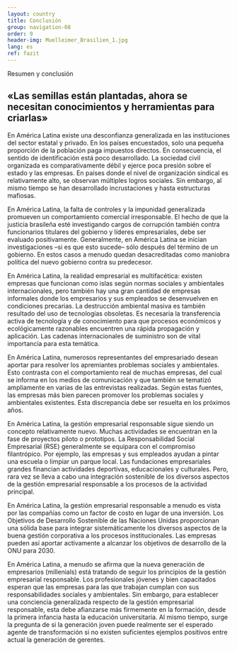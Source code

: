 ```yaml
---
layout: country
title: Conclusión
group: navigation-08
order: 9
header-img: Muelleimer_Brasilien_1.jpg
lang: es
ref: fazit
---
```

<section class="box">
<div class="content">
<span class="chapter-subject">Resumen y conclusión</span>
<h1 class="chapter-title">«Las semillas están plantadas, ahora se necesitan conocimientos y herramientas para criarlas»</h1>
</div>
<div class="content" markdown="1">
En América Latina existe una desconfianza generalizada en las instituciones del sector estatal y privado. En los países encuestados, solo una pequeña proporción de la población paga impuestos directos. En consecuencia, el sentido de identificación está poco desarrollado. La sociedad civil organizada es comparativamente débil y ejerce poca presión sobre el estado y las empresas. En países donde el nivel de organización sindical es relativamente alto, se observan múltiples logros sociales. Sin embargo, al mismo tiempo se han desarrollado incrustaciones y hasta estructuras mafiosas.

En América Latina, la falta de controles y la impunidad generalizada promueven un comportamiento comercial irresponsable. El hecho de que la justicia brasileña esté investigando cargos de corrupción también contra funcionarios titulares del gobierno y líderes empresariales, debe ser evaluado positivamente. Generalmente, en América Latina se inician investigaciones –si es que esto sucede– sólo después del término de un gobierno. En estos casos a menudo quedan desacreditadas como maniobra política del nuevo gobierno contra su predecesor.

En América Latina, la realidad empresarial es multifacética: existen empresas que funcionan como islas según normas sociales y ambientales internacionales, pero también hay una gran cantidad de empresas informales donde los empresarios y sus empleados se desenvuelven en condiciones precarias. La destrucción ambiental masiva es también resultado del uso de tecnologías obsoletas. Es necesaria la transferencia activa de tecnología y de conocimiento  para que procesos económicos y ecológicamente razonables encuentren una rápida propagación y aplicación. Las cadenas internacionales de suministro son de vital importancia para esta temática. 

En América Latina, numerosos representantes del empresariado desean aportar para resolver los apremiantes problemas sociales y ambientales. Esto contrasta con el comportamiento real de muchas empresas, del cual se informa en los medios de comunicación y que también se tematizó ampliamente en varias de las entrevistas realizadas. Según estas fuentes, las empresas más bien parecen promover los problemas sociales y ambientales existentes. Esta discrepancia debe ser resuelta en los próximos años.

En América Latina, la gestión empresarial responsable sigue siendo un concepto relativamente nuevo. Muchas actividades se encuentran en la fase de proyectos piloto o prototipos. La Responsabilidad Social Empresarial (RSE) generalmente se equipara con el compromiso filantrópico. Por ejemplo, las empresas y sus empleados ayudan a pintar una escuela o limpiar un parque local. Las fundaciones empresariales grandes financian actividades deportivas, educacionales y culturales. Pero, rara vez se lleva a cabo una integración sostenible de los diversos aspectos de la gestión empresarial responsable a los procesos de la actividad principal.

En América Latina, la gestión empresarial responsable a menudo es vista por las compañías como un factor de costo en lugar de una inversión. Los Objetivos de Desarrollo Sostenible de las Naciones Unidas proporcionan una sólida base para integrar sistemáticamente los diversos aspectos de la buena gestión corporativa a los procesos institucionales. Las empresas pueden así aportar activamente a alcanzar los objetivos de desarrollo de la ONU para 2030.

En América Latina, a menudo se afirma que la nueva generación de empresarios (millenials) está tratando de seguir los principios de la gestión empresarial responsable. Los profesionales jóvenes y bien capacitados esperan que las empresas para las que trabajan cumplan con sus responsabilidades sociales y ambientales. Sin embargo, para establecer una conciencia generalizada respecto de la gestión empresarial responsable, esta debe afianzarse más firmemente en la formación, desde la primera infancia hasta la educación universitaria. Al mismo tiempo, surge la pregunta de si la generación joven puede realmente ser el esperado agente de transformación si no existen suficientes ejemplos positivos entre actual la generación de gerentes.
</div>
</section>
